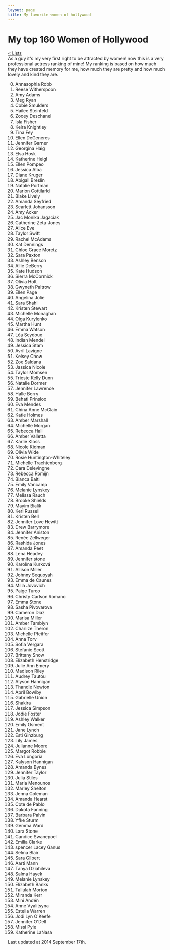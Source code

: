 ```yaml
---
layout: page
title: My favorite women of hollywood
---
```


# My top 160 Women of Hollywood
[< Lists](http://kary.us/lists/)<br>
As a guy it's my very first right to be attracted by women! now this is a very professional actress ranking of mine! My ranking is based on how much they have created memory for me, how much they are pretty and how much lovely and kind they are.

0. Annasophia Robb
0. Reese Witherspoon
0. Amy Adams
0. Meg Ryan
0. Cobie Smulders
0. Hailee Steinfeld
0. Zooey Deschanel
0. Isla Fisher
0. Keira Knightley
0. Tina Fey
0. Ellen DeGeneres 
0. Jennifer Garner
0. Georgina Haig
0. Elsa Hosk
0. Katherine Heigl
0. Ellen Pompeo
0. Jessica Alba
0. Diane Kruger
0. Abigail Breslin
0. Natalie Portman
0. Marion Cottilarld
0. Blake Lively
0. Amanda Seyfried
0. Scarlett Johansson
0. Amy Acker
0. Jac Monika Jagaciak
0. Catherine Zeta-Jones
0. Alice Eve
0. Taylor Swift
0. Rachel McAdams
0. Kat Dennings
0. Chloe Grace Moretz
0. Sara Paxton
0. Ashley Benson
0. Allie DeBerry
0. Kate Hudson
0. Sierra McCormick
0. Olivia Holt
0. Gwyneth Paltrow
0. Ellen Page
0. Angelina Jolie
0. Sara Shahi
0. Kristen Stewart
0. Michelle Monaghan
0. Olga Kurylenko
0. Martha Hunt
0. Emma Watson
0. Léa Seydoux
0. Indian Mendel 
0. Jessica Stam
0. Avril Lavigne
0. Kelsey Chow
0. Zoe Saldana
0. Jassica Nicole
0. Taylor Momsen
0. Trieste Kelly Dunn
0. Natalie Dormer
0. Jennifer Lawrence
0. Halle Berry
0. Behati Prinsloo
0. Eva Mendes
0. China Anne McClain
0. Katie Holmes
0. Amber Marshall
0. Michelle Morgan
0. Rebecca Hall
0. Amber Valletta
0. Karlie Kloss
0. Nicole Kidman
0. Olivia Wide
0. Rosie Huntington-Whiteley
0. Michelle Trachtenberg
0. Cara Delevingne
0. Rebecca Romijn
0. Bianca Balti
0. Emily Vancamp
0. Melanie Lynskey
0. Melissa Rauch
0. Brooke Shields
0. Mayim Bialik
0. Keri Russell
0. Kristen Bell
0. Jennifer Love Hewitt
0. Drew Barrymore
0. Jennifer Aniston
0. Renée Zellweger
0. Rashida Jones
0. Amanda Peet
0. Lena Headey
0. Jennifer stone
0. Karolína Kurková
0. Allison Miller
0. Johnny Sequoyah
0. Emma de Caunes
0. Milla Jovovich
0. Paige Turco
0. Christy Carlson Romano
0. Emma Stone
0. Sasha Pivovarova
0. Cameron Diaz
0. Marisa Miller
0. Amber Tamblyn
0. Charlize Theron
0. Michelle Pfeiffer
0. Anna Torv
0. Sofia Vergara
0. Stefanie Scott
0. Brittany Snow
0. Elizabeth Henstridge
0. Julie Ann Emery
0. Madison Riley
0. Audrey Tautou
0. Alyson Hannigan
0. Thandie Newton
0. April Bowlby
0. Gabrielle Union
0. Shakira
0. Jessica Simpson
0. Jodie Foster
0. Ashley Walker
0. Emily Osment
0. Jane Lynch
0. Esti Ginzburg
0. Lily James
0. Julianne Moore
0. Margot Robbie
0. Eva Longoria
0. Kalyson Hannigan
0. Amanda Bynes
0. Jennifer Taylor
0. Julia Stiles
0. Maria Menounos
0. Marley Shelton
0. Jenna Coleman
0. Amanda Hearst
0. Cote de Pablo
0. Dakota Fanning
0. Barbara Palvin
0. Yfke Sturm
0. Gemma Ward
0. Lara Stone
0. Candice Swanepoel
0. Emilia Clarke
0. spencer Lacey Ganus
0. Selma Blair
0. Sara Gilbert
0. Aarti Mann
0. Tanya Dziahileva
0. Salma Hayek
0. Melanie Lynskey
0. Elizabeth Banks
0. Tallulah Morton
0. Miranda Kerr
0. Mini Andén
0. Anne Vyalitsyna
0. Estella Warren
0. Jodi Lyn O'Keefe
0. Jennifer O'Dell
0. Missi Pyle
0. Katherine LaNasa


Last updated at 2014 September 17th.


